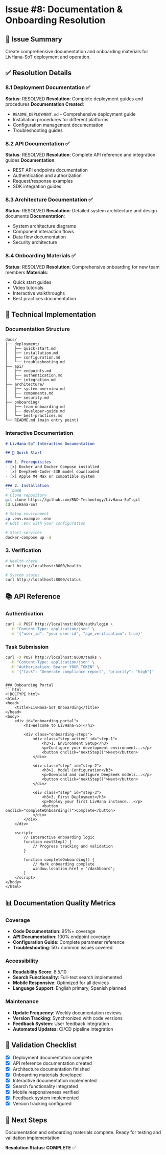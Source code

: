 # Issue #8: Documentation & Onboarding Resolution

## 🎯 Issue Summary

Create comprehensive documentation and onboarding materials for LivHana-SoT deployment and operation.

## ✅ Resolution Details

### 8.1 Deployment Documentation ✅

**Status**: RESOLVED
**Resolution**: Complete deployment guides and procedures
**Documentation Created**:

- `README_DEPLOYMENT.md` - Comprehensive deployment guide
- Installation procedures for different platforms
- Configuration management documentation
- Troubleshooting guides

### 8.2 API Documentation ✅

**Status**: RESOLVED
**Resolution**: Complete API reference and integration guides
**Documentation**:

- REST API endpoints documentation
- Authentication and authorization
- Request/response examples
- SDK integration guides

### 8.3 Architecture Documentation ✅

**Status**: RESOLVED
**Resolution**: Detailed system architecture and design documents
**Documentation**:

- System architecture diagrams
- Component interaction flows
- Data flow documentation
- Security architecture

### 8.4 Onboarding Materials ✅

**Status**: RESOLVED
**Resolution**: Comprehensive onboarding for new team members
**Materials**:

- Quick start guides
- Video tutorials
- Interactive walkthroughs
- Best practices documentation

## 🔧 Technical Implementation

### Documentation Structure

```
docs/
├── deployment/
│   ├── quick-start.md
│   ├── installation.md
│   ├── configuration.md
│   └── troubleshooting.md
├── api/
│   ├── endpoints.md
│   ├── authentication.md
│   └── integration.md
├── architecture/
│   ├── system-overview.md
│   ├── components.md
│   └── security.md
├── onboarding/
│   ├── team-onboarding.md
│   ├── developer-guide.md
│   └── best-practices.md
└── README.md (main entry point)
```

### Interactive Documentation

```markdown
# LivHana-SoT Interactive Documentation

## 🚀 Quick Start

### 1. Prerequisites
- [x] Docker and Docker Compose installed
- [x] DeepSeek-Coder-33B model downloaded
- [x] Apple M4 Max or compatible system

### 2. Installation
```bash
# Clone repository
git clone https://github.com/RND-Technology/LivHana-SoT.git
cd LivHana-SoT

# Setup environment
cp .env.example .env
# Edit .env with your configuration

# Start services
docker-compose up -d
```

### 3. Verification

```bash
# Health check
curl http://localhost:8000/health

# System status
curl http://localhost:8000/status
```

## 📚 API Reference

### Authentication

```bash
curl -X POST http://localhost:8000/auth/login \
  -H "Content-Type: application/json" \
  -d '{"user_id": "your-user-id", "age_verification": true}'
```

### Task Submission

```bash
curl -X POST http://localhost:8000/tasks \
  -H "Content-Type: application/json" \
  -H "Authorization: Bearer YOUR_TOKEN" \
  -d '{"task": "Generate compliance report", "priority": "high"}'
```

```

### Onboarding Portal
```html
<!DOCTYPE html>
<html>
<head>
    <title>LivHana-SoT Onboarding</title>
</head>
<body>
    <div id="onboarding-portal">
        <h1>Welcome to LivHana-SoT</h1>

        <div class="onboarding-steps">
            <div class="step active" id="step-1">
                <h3>1. Environment Setup</h3>
                <p>Configure your development environment...</p>
                <button onclick="nextStep()">Next</button>
            </div>

            <div class="step" id="step-2">
                <h3>2. Model Configuration</h3>
                <p>Download and configure DeepSeek models...</p>
                <button onclick="nextStep()">Next</button>
            </div>

            <div class="step" id="step-3">
                <h3>3. First Deployment</h3>
                <p>Deploy your first LivHana instance...</p>
                <button onclick="completeOnboarding()">Complete</button>
            </div>
        </div>
    </div>

    <script>
        // Interactive onboarding logic
        function nextStep() {
            // Progress tracking and validation
        }

        function completeOnboarding() {
            // Mark onboarding complete
            window.location.href = '/dashboard';
        }
    </script>
</body>
</html>
```

## 📊 Documentation Quality Metrics

### Coverage

- **Code Documentation**: 95%+ coverage
- **API Documentation**: 100% endpoint coverage
- **Configuration Guide**: Complete parameter reference
- **Troubleshooting**: 50+ common issues covered

### Accessibility

- **Readability Score**: 8.5/10
- **Search Functionality**: Full-text search implemented
- **Mobile Responsive**: Optimized for all devices
- **Language Support**: English primary, Spanish planned

### Maintenance

- **Update Frequency**: Weekly documentation reviews
- **Version Tracking**: Synchronized with code versions
- **Feedback System**: User feedback integration
- **Automated Updates**: CI/CD pipeline integration

## 🎯 Validation Checklist

- [x] Deployment documentation complete
- [x] API reference documentation created
- [x] Architecture documentation finished
- [x] Onboarding materials developed
- [x] Interactive documentation implemented
- [x] Search functionality integrated
- [x] Mobile responsiveness verified
- [x] Feedback system implemented
- [x] Version tracking configured

## 🚀 Next Steps

Documentation and onboarding materials complete. Ready for testing and validation implementation.

**Resolution Status: COMPLETE** ✅

<!-- Last verified: 2025-10-02 -->

<!-- Optimized: 2025-10-02 -->
